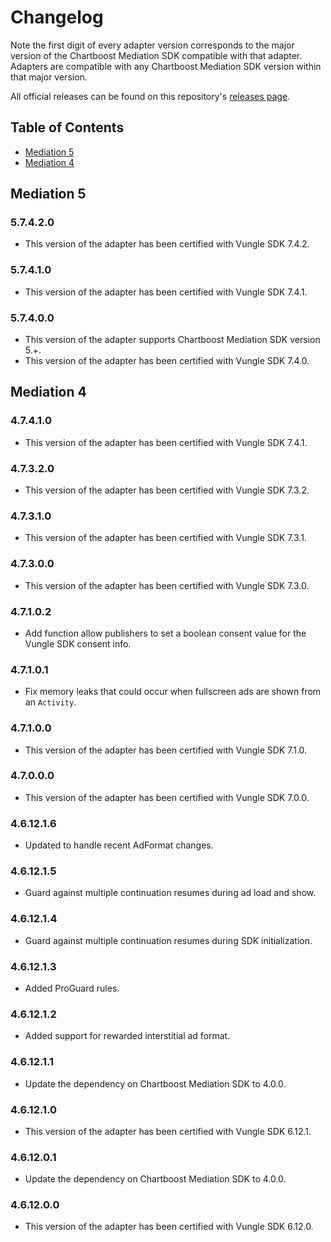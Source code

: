 # Changelog

Note the first digit of every adapter version corresponds to the major version of the Chartboost Mediation SDK compatible with that adapter. 
Adapters are compatible with any Chartboost Mediation SDK version within that major version.

All official releases can be found on this repository's [releases page](https://github.com/ChartBoost/chartboost-mediation-android-adapter-vungle/releases).

## Table of Contents
- [Mediation 5](#mediation-5)
- [Mediation 4](#mediation-4)

## Mediation 5

### 5.7.4.2.0
- This version of the adapter has been certified with Vungle SDK 7.4.2.

### 5.7.4.1.0
- This version of the adapter has been certified with Vungle SDK 7.4.1.

### 5.7.4.0.0
- This version of the adapter supports Chartboost Mediation SDK version 5.+.
- This version of the adapter has been certified with Vungle SDK 7.4.0.

## Mediation 4

### 4.7.4.1.0
- This version of the adapter has been certified with Vungle SDK 7.4.1.

### 4.7.3.2.0
- This version of the adapter has been certified with Vungle SDK 7.3.2.

### 4.7.3.1.0
- This version of the adapter has been certified with Vungle SDK 7.3.1.

### 4.7.3.0.0
- This version of the adapter has been certified with Vungle SDK 7.3.0.

### 4.7.1.0.2
- Add function allow publishers to set a boolean consent value for the Vungle SDK consent info.

### 4.7.1.0.1
- Fix memory leaks that could occur when fullscreen ads are shown from an `Activity`.

### 4.7.1.0.0
- This version of the adapter has been certified with Vungle SDK 7.1.0.

### 4.7.0.0.0
- This version of the adapter has been certified with Vungle SDK 7.0.0.

### 4.6.12.1.6
- Updated to handle recent AdFormat changes.

### 4.6.12.1.5
- Guard against multiple continuation resumes during ad load and show.

### 4.6.12.1.4
- Guard against multiple continuation resumes during SDK initialization.

### 4.6.12.1.3
- Added ProGuard rules.

### 4.6.12.1.2
- Added support for rewarded interstitial ad format. 

### 4.6.12.1.1
- Update the dependency on Chartboost Mediation SDK to 4.0.0.

### 4.6.12.1.0
- This version of the adapter has been certified with Vungle SDK 6.12.1.

### 4.6.12.0.1
- Update the dependency on Chartboost Mediation SDK to 4.0.0.

### 4.6.12.0.0
- This version of the adapter has been certified with Vungle SDK 6.12.0.
